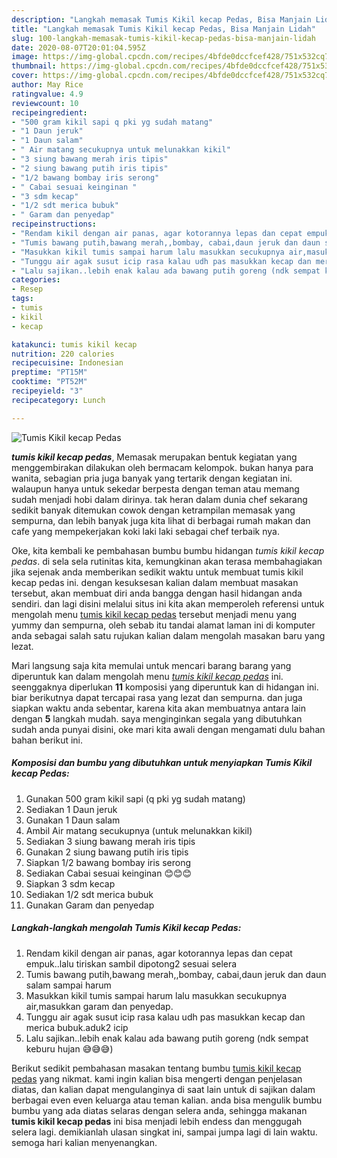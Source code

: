 ```yaml
---
description: "Langkah memasak Tumis Kikil kecap Pedas, Bisa Manjain Lidah"
title: "Langkah memasak Tumis Kikil kecap Pedas, Bisa Manjain Lidah"
slug: 100-langkah-memasak-tumis-kikil-kecap-pedas-bisa-manjain-lidah
date: 2020-08-07T20:01:04.595Z
image: https://img-global.cpcdn.com/recipes/4bfde0dccfcef428/751x532cq70/tumis-kikil-kecap-pedas-foto-resep-utama.jpg
thumbnail: https://img-global.cpcdn.com/recipes/4bfde0dccfcef428/751x532cq70/tumis-kikil-kecap-pedas-foto-resep-utama.jpg
cover: https://img-global.cpcdn.com/recipes/4bfde0dccfcef428/751x532cq70/tumis-kikil-kecap-pedas-foto-resep-utama.jpg
author: May Rice
ratingvalue: 4.9
reviewcount: 10
recipeingredient:
- "500 gram kikil sapi q pki yg sudah matang"
- "1 Daun jeruk"
- "1 Daun salam"
- " Air matang secukupnya untuk melunakkan kikil"
- "3 siung bawang merah iris tipis"
- "2 siung bawang putih iris tipis"
- "1/2 bawang bombay iris serong"
- " Cabai sesuai keinginan "
- "3 sdm kecap"
- "1/2 sdt merica bubuk"
- " Garam dan penyedap"
recipeinstructions:
- "Rendam kikil dengan air panas, agar kotorannya lepas dan cepat empuk..lalu tiriskan sambil dipotong2 sesuai selera"
- "Tumis bawang putih,bawang merah,,bombay, cabai,daun jeruk dan daun salam sampai harum"
- "Masukkan kikil tumis sampai harum lalu masukkan secukupnya air,masukkan garam dan penyedap."
- "Tunggu air agak susut icip rasa kalau udh pas masukkan kecap dan merica bubuk.aduk2 icip"
- "Lalu sajikan..lebih enak kalau ada bawang putih goreng (ndk sempat keburu hujan 😅😅😅)"
categories:
- Resep
tags:
- tumis
- kikil
- kecap

katakunci: tumis kikil kecap 
nutrition: 220 calories
recipecuisine: Indonesian
preptime: "PT15M"
cooktime: "PT52M"
recipeyield: "3"
recipecategory: Lunch

---
```



![Tumis Kikil kecap Pedas](https://img-global.cpcdn.com/recipes/4bfde0dccfcef428/751x532cq70/tumis-kikil-kecap-pedas-foto-resep-utama.jpg)

<b><i>tumis kikil kecap pedas</i></b>, Memasak merupakan bentuk kegiatan yang menggembirakan dilakukan oleh bermacam kelompok. bukan hanya para wanita, sebagian pria juga banyak yang tertarik dengan kegiatan ini. walaupun hanya untuk sekedar berpesta dengan teman atau memang sudah menjadi hobi dalam dirinya. tak heran dalam dunia chef sekarang sedikit banyak ditemukan cowok dengan ketrampilan memasak yang sempurna, dan lebih banyak juga kita lihat di berbagai rumah makan dan cafe yang mempekerjakan koki laki laki sebagai chef terbaik nya.

Oke, kita kembali ke pembahasan bumbu bumbu hidangan <i>tumis kikil kecap pedas</i>. di sela sela rutinitas kita, kemungkinan akan terasa membahagiakan jika sejenak anda memberikan sedikit waktu untuk membuat tumis kikil kecap pedas ini. dengan kesuksesan kalian dalam membuat masakan tersebut, akan membuat diri anda bangga dengan hasil hidangan anda sendiri. dan lagi disini melalui situs ini kita akan memperoleh referensi untuk mengolah menu <u>tumis kikil kecap pedas</u> tersebut menjadi menu yang yummy dan sempurna, oleh sebab itu tandai alamat laman ini di komputer anda sebagai salah satu rujukan kalian dalam mengolah masakan baru yang lezat.




Mari langsung saja kita memulai untuk mencari barang barang yang diperuntuk kan dalam mengolah menu <u><i>tumis kikil kecap pedas</i></u> ini. seenggaknya diperlukan <b>11</b> komposisi yang diperuntuk kan di hidangan ini. biar berikutnya dapat tercapai rasa yang lezat dan sempurna. dan juga siapkan waktu anda sebentar, karena kita akan membuatnya antara lain dengan <b>5</b> langkah mudah. saya menginginkan segala yang dibutuhkan sudah anda punyai disini, oke mari kita awali dengan mengamati dulu bahan bahan berikut ini.

<!--inarticleads1-->

##### Komposisi dan bumbu yang dibutuhkan untuk menyiapkan Tumis Kikil kecap Pedas:

1. Gunakan 500 gram kikil sapi (q pki yg sudah matang)
1. Sediakan 1 Daun jeruk
1. Gunakan 1 Daun salam
1. Ambil  Air matang secukupnya (untuk melunakkan kikil)
1. Sediakan 3 siung bawang merah iris tipis
1. Gunakan 2 siung bawang putih iris tipis
1. Siapkan 1/2 bawang bombay iris serong
1. Sediakan  Cabai sesuai keinginan 😊😊😊
1. Siapkan 3 sdm kecap
1. Sediakan 1/2 sdt merica bubuk
1. Gunakan  Garam dan penyedap




<!--inarticleads2-->

##### Langkah-langkah mengolah Tumis Kikil kecap Pedas:

1. Rendam kikil dengan air panas, agar kotorannya lepas dan cepat empuk..lalu tiriskan sambil dipotong2 sesuai selera
1. Tumis bawang putih,bawang merah,,bombay, cabai,daun jeruk dan daun salam sampai harum
1. Masukkan kikil tumis sampai harum lalu masukkan secukupnya air,masukkan garam dan penyedap.
1. Tunggu air agak susut icip rasa kalau udh pas masukkan kecap dan merica bubuk.aduk2 icip
1. Lalu sajikan..lebih enak kalau ada bawang putih goreng (ndk sempat keburu hujan 😅😅😅)




Berikut sedikit pembahasan masakan tentang bumbu <u>tumis kikil kecap pedas</u> yang nikmat. kami ingin kalian bisa mengerti dengan penjelasan diatas, dan kalian dapat mengulanginya di saat lain untuk di sajikan dalam berbagai even even keluarga atau teman kalian. anda bisa mengulik bumbu bumbu yang ada diatas selaras dengan selera anda, sehingga makanan <b>tumis kikil kecap pedas</b> ini bisa menjadi lebih endess dan menggugah selera lagi. demikianlah ulasan singkat ini, sampai jumpa lagi di lain waktu. semoga hari kalian menyenangkan.
